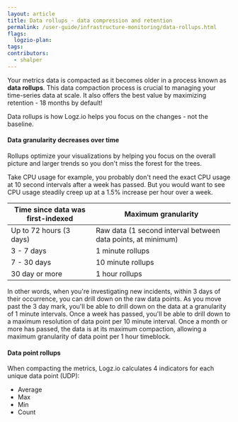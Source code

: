 ```yaml
---
layout: article
title: Data rollups - data compression and retention
permalink: /user-guide/infrastructure-monitoring/data-rollups.html
flags:
  logzio-plan:
tags:
contributors:
  - shalper
---
```


Your metrics data is compacted as it becomes older in a process known as **data rollups**. This data compaction process is crucial to managing your time-series data at scale. It also offers the best value by maximizing retention - 18 months by default!

Data rollups is how Logz.io helps you focus on the changes - not the baseline.


#### Data granularity decreases over time

Rollups optimize your visualizations by helping you focus on the
overall picture and larger trends so you don't miss the forest for the trees.

Take CPU usage for example, you probably don't need the exact CPU usage at
10 second intervals after a week has passed.
But you would want to see CPU usage steadily creep up at a 1.5% increase per hour over a week.

| Time since data was first-indexed          | Maximum granularity|
|-----------------------|--------------------------------------------|
| Up to 72 hours (3 days)| Raw data (1 second interval between data points, at minimum)|
| 3 - 7 days            | 1 minute rollups             |
| 7 - 30 days           | 10 minute rollups            |
| 30 day or more        | 1 hour rollups               |

In other words, when you're investigating new incidents, within 3 days of their occurrence, you can drill down on the raw data points. As you move past the 3 day mark, you'll be able to drill down on the data at a granularity of 1 minute intervals. Once a week has passed, you'll be able to drill down to a maximum resolution of data point per 10 minute interval. Once a month or more has passed, the data is at its maximum compaction, allowing a maximum granularity of data point per 1 hour timeblock.


#### Data point rollups

When compacting the metrics, Logz.io calculates 4 indicators for each unique data point (UDP):

* Average
* Max
* Min
* Count
